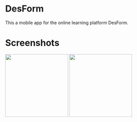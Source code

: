 # DesForm
This a mobile app for the online learning platform DesForm.

# Screenshots
<img src="https://i.ibb.co/wWdws5s/Screenshot-20210418-181642.png" width="200" /> <img src="https://i.ibb.co/94FjsQX/Screenshot-20210418-181627.png" width="200" />